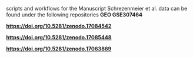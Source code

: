 scripts and workflows for the Manuscript Schrezenmeier et al.
data can be found under the following repositories 
**GEO GSE307464**

**https://doi.org/10.5281/zenodo.17084542**

**https://doi.org/10.5281/zenodo.17085448**

**https://doi.org/10.5281/zenodo.17063869**


